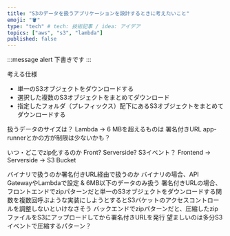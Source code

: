 ```yaml
---
title: "S3のデータを扱うアプリケーションを設計するときに考えたいこと"
emoji: "🪣"
type: "tech" # tech: 技術記事 / idea: アイデア
topics: ["aws", "s3", "lambda"]
published: false
---
```


:::message alert
下書きです
:::

考える仕様
- 単一のS3オブジェクトをダウンロードする
- 選択した複数のS3オブジェクトをまとめてダウンロード
- 指定したフォルダ（プレフィックス）配下にあるS3オブジェクトをまとめてダウンロードする

扱うデータのサイズは？ 
  Lambda -> 6 MBを超えるものは 署名付きURL
  app-runnerとかの方が制限は少ないかも？

いつ・どこでzip化するのか Front? Serverside? S3イベント？
  Frontend -> Serverside -> S3 Bucket

バイナリで扱うのか署名付きURL経由で扱うのか
  バイナリの場合、API GatewayやLambdaで設定 & 6MB以下のデータのみ扱う
  署名付きURLの場合、
    フロントエンドでzipパターンだと単一のS3オブジェクトをダウンロードする関数を複数回呼ぶような実装にしようとするとS3バケットのアクセスコントロールを調整しないといけなさそう
    バックエンドでzipパターンだと、圧縮したzipファイルをS3にアップロードしてから署名付きURLを発行
    望ましいのは多分S3イベントで圧縮するパターン？
  

